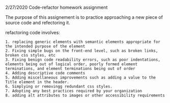 2/27/2020
Code-refactor homework assignment

The purpose of this assignement is to practice approaching a new piece of source code and refectoring it.

refactoring code involves:

    1. replacing generic elements with semantic elements appropriate for the intended purpose of the element
    2. Fixing simple bugs on the front-end level, such as broken links, broken css styles, etc
    3. Fixing benign code readability errors, such as poor indentations, elements being out of logical order, poorly formed element terminations, and element terminations being out of order
    4. Adding descriptive code comments
    5. Adding miscellaneous improvements such as adding a value to the Title element in the header.
    6. Simplying or removingg redundant css styles.
    7. Adopting any best practices required by your organization
    8. adding alt attributes to images or other accessibility requirements
